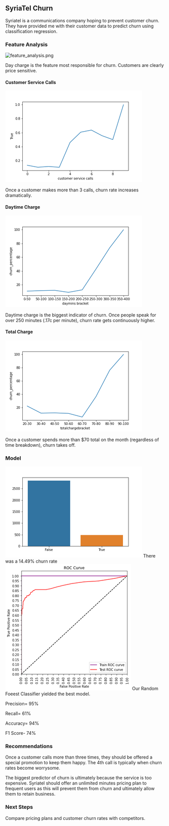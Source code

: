 ## SyriaTel Churn 
Syriatel is a communications company hoping to prevent customer churn.  They have provided me with their customer data to predict churn using classification regression.
### Feature Analysis
![feature_analysis.png](attachment:feature_analysis.png)

Day charge is the feature most responsible for churn.  Customers are clearly price sensitive.
#### Customer Service Calls
![cscalls.png](images/cscalls.png)

Once a customer makes more than 3 calls, churn rate increases dramatically.
#### Daytime Charge
![daytime_mins.png](images/daytime_mins.png)

Daytime charge is the biggest indicator of churn.  Once people speak for over 250 minutes (.17c per minute), churn rate gets continuously higher.
#### Total Charge

![total_charge.png](images/total_charge.png)

Once a customer spends more than $70 total on the month (regardless of time breakdown), churn takes off.
### Model
![churn_rate.png](images/churn_rate.png)
There was a 14.49% churn rate
![images/roc_curve.png](images/roc_curve.png)
Our Random Foeest Classifier yielded the best model.

Precision= 95%

Recall= 61%

Accuracy= 94%

F1 Score- 74%
### Recommendations
Once a customer calls more than three times, they should be offered a special promotion to keep them happy.  The 4th call is typically when churn rates become worrysome.

The biggest predictor of churn is ultimately because the service is too expensive.  Syriatel should offer an unlimited minutes pricing plan to frequent users as this will prevent them from churn and ultimately allow them to retain business.
### Next Steps
Compare pricing plans and customer churn rates with competitors.

